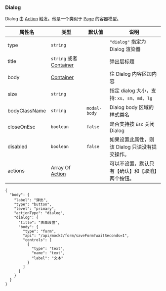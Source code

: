 ### Dialog

Dialog 由 [Action](#action) 触发。他是一个类似于 [Page](#page) 的容器模型。

| 属性名        | 类型                                  | 默认值       | 说明                                             |
| ------------- | ------------------------------------- | ------------ | ------------------------------------------------ |
| type          | `string`                              |              | `"dialog"` 指定为 Dialog 渲染器                  |
| title         | `string` 或者 [Container](#Container) |              | 弹出层标题                                       |
| body          | [Container](#Container)               |              | 往 Dialog 内容区加内容                           |
| size          | `string`                              |              | 指定 dialog 大小，支持: `xs`、`sm`、`md`、`lg`   |
| bodyClassName | `string`                              | `modal-body` | Dialog body 区域的样式类名                       |
| closeOnEsc    | `boolean`                             | `false`      | 是否支持按 `Esc` 关闭 Dialog                     |
| disabled      | `boolean`                             | `false`      | 如果设置此属性，则该 Dialog 只读没有提交操作。   |
| actions       | Array Of [Action](#action)            |              | 可以不设置，默认只有【确认】和【取消】两个按钮。 |

```schema:height="200"
{
  "body": {
    "label": "弹出",
    "type": "button",
    "level": "primary",
    "actionType": "dialog",
    "dialog": {
      "title": "表单设置",
      "body": {
        "type": "form",
        "api": "/api/mock2/form/saveForm?waitSeconds=1",
        "controls": [
          {
            "type": "text",
            "name": "text",
            "label": "文本"
          }
        ]
      }
    }
  }
}
```
